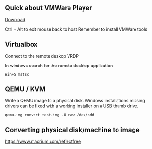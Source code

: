 

## Quick about VMWare Player

[Download](https://www.vmware.com/products/workstation-player.html)

Ctrl + Alt to exit mouse back to host
Remember to install VMWare tools


## Virtualbox

Connect to the remote deskop  VRDP

In windows search for the remote desktop application
```
Win+S mstsc 
```

## QEMU / KVM

Write a QEMU image to a physical disk.
Windows installations missing drivers can be fixed with a working installer on a USB thumb drive.
```
qemu-img convert test.img -O raw /dev/sdd
```

## Converting physical disk/machine to image
https://www.macrium.com/reflectfree
